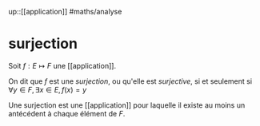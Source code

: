 up::[[application]]
#maths/analyse 
# surjection

Soit $f: E\mapsto F$ une [[application]].

On dit que $f$ est une *surjection*, ou qu'elle est _surjective_, si et seulement si 
$\forall y\in F, \exists x\in E, f(x) = y$

Une surjection est une [[application]] pour laquelle il existe au moins un antécédent à chaque élément de $F$.
